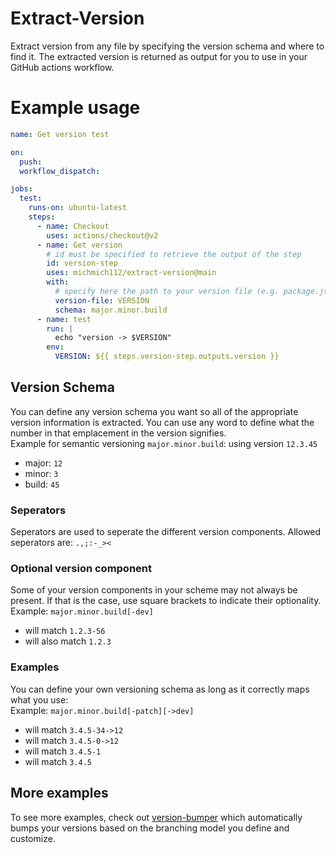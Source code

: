 # Extract-Version
Extract version from any file by specifying the version schema and where to find it.
The extracted version is returned as output for you to use in your GitHub actions workflow.

# Example usage
```yaml
name: Get version test

on:
  push:
  workflow_dispatch:

jobs:
  test:
    runs-on: ubuntu-latest
    steps:
      - name: Checkout
        uses: actions/checkout@v2
      - name: Get version
        # id must be specified to retrieve the output of the step
        id: version-step
        uses: michmich112/extract-version@main
        with:
          # specify here the path to your version file (e.g. package.json, pom.xml...)
          version-file: VERSION
          schema: major.minor.build
      - name: test
        run: |
          echo "version -> $VERSION"
        env:
          VERSION: ${{ steps.version-step.outputs.version }}
```

## Version Schema
You can define any version schema you want so all of the appropriate version information
is extracted. You can use any word to define what the number in that emplacement in the version
signifies.\
Example for semantic versioning `major.minor.build`: using version `12.3.45`
- major: `12`
- minor: `3`
- build: `45`

### Seperators
Seperators are used to seperate the different version components. Allowed seperators are:
`.,;:-_><`

### Optional version component
Some of your version components in your scheme may not always be present. If that is the case, use 
square brackets to indicate their optionality.\
Example: `major.minor.build[-dev]`
- will match `1.2.3-56`
- will also match `1.2.3`

### Examples
You can define your own versioning schema as long as it correctly maps what you use:\
Example: `major.minor.build[-patch][->dev]`
- will match `3.4.5-34->12`
- will match `3.4.5-0->12`
- will match `3.4.5-1`
- will match `3.4.5`

## More examples
To see more examples, check out [version-bumper](https://github.com/michmich112/version-bumper) which automatically bumps 
your versions based on the branching model you define and customize.

